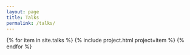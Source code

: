 ```yaml
---
layout: page
title: Talks
permalink: /talks/
---
```

<div class="talks">
{% for item in site.talks %}
	{% include project.html project=item %}
{% endfor %}
</div>